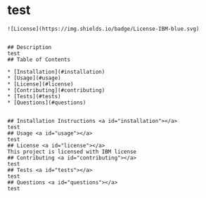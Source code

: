 # test
    ![License](https://img.shields.io/badge/License-IBM-blue.svg)


    ## Description 
    test
    ## Table of Contents 
    
    * [Installation](#installation)
    * [Usage](#usage)
    * [License](#license)
    * [Contributing](#contributing)
    * [Tests](#tests)
    * [Questions](#questions)
    
    
    ## Installation Instructions <a id="installation"></a>
    test
    ## Usage <a id="usage"></a>
    test
    ## License <a id="license"></a>
    This project is licensed with IBM license
    ## Contributing <a id="contributing"></a>
    test
    ## Tests <a id="tests"></a>
    test
    ## Questions <a id="questions"></a>
    test
    